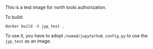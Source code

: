 This is a test image for north tools authorization.

To build:
```
docker build -t jyp_test .
```

To use it, you have to adopt `/nomad/jupyterhub_config.py` to use the
`jyp_test` as an image.